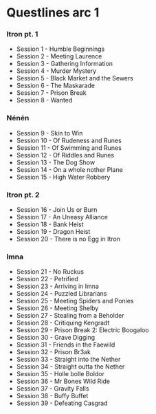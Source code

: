 # Questlines arc 1

### Itron pt. 1

- Session 1 - Humble Beginnings
- Session 2 - Meeting Laurence
- Session 3 - Gathering Information
- Session 4 - Murder Mystery
- Session 5 - Black Market and the Sewers
- Session 6 - The Maskarade
- Session 7 - Prison Break
- Session 8 - Wanted

### Nénén

- Session 9 - Skin to Win
- Session 10 - Of Rudeness and Runes
- Session 11 - Of Swimming and Runes
- Session 12 - Of Riddles and Runes
- Session 13 - The Dog Show
- Session 14 - On a whole nother Plane
- Session 15 - High Water Robbery

### Itron pt. 2

- Session 16 - Join Us or Burn
- Session 17 - An Uneasy Alliance
- Session 18 - Bank Heist
- Session 19 - Dragon Heist
- Session 20 - There is no Egg in Itron

### Imna

- Session 21 - No Ruckus
- Session 22 - Petrified
- Session 23 - Arriving in Imna
- Session 24 - Puzzled Librarians
- Session 25 - Meeting Spiders and Ponies
- Session 26 - Meeting Shelby
- Session 27 - Stealing from a Beholder
- Session 28 - Critiquing Kengradt
- Session 29 - Prison Break 2: Electric Boogaloo
- Session 30 - Grave Digging
- Session 31 - Friends in the Faewild
- Session 32 - Prison Br3ak
- Session 33 - Straight into the Nether
- Session 34 - Straight outta the Nether
- Session 35 - Holle bolle Boldor
- Session 36 - Mr Bones Wild Ride
- Session 37 - Gravity Falls
- Session 38 - Buffy Buffet
- Session 39 - Defeating Casgrad
